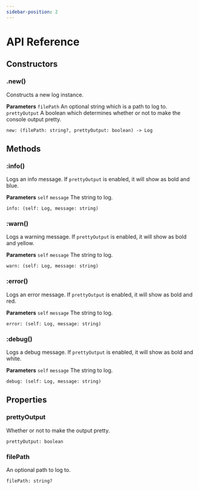 ```yaml
---
sidebar-position: 2
---
```


# API Reference

## Constructors

### .new()

Constructs a new log instance.

**Parameters**
``filePath`` An optional string which is a path to log to.
``prettyOutput`` A boolean which determines whether or not to make the console output pretty.

```luau
new: (filePath: string?, prettyOutput: boolean) -> Log
```

## Methods

### :info()

Logs an info message. If ``prettyOutput`` is enabled, it will show as bold and blue.

**Parameters**
``self``
``message`` The string to log.

```luau
info: (self: Log, message: string)
```

### :warn()

Logs a warning message. If ``prettyOutput`` is enabled, it will show as bold and yellow.

**Parameters**
``self``
``message`` The string to log.

```luau
warn: (self: Log, message: string)
```

### :error()

Logs an error message. If ``prettyOutput`` is enabled, it will show as bold and red.

**Parameters**
``self``
``message`` The string to log.

```luau
error: (self: Log, message: string)
```

### :debug()

Logs a debug message. If ``prettyOutput`` is enabled, it will show as bold and white.

**Parameters**
``self``
``message`` The string to log.

```luau
debug: (self: Log, message: string)
```

## Properties

### prettyOutput

Whether or not to make the output pretty.

```luau
prettyOutput: boolean
```

### filePath

An optional path to log to.

```luau
filePath: string?
```
